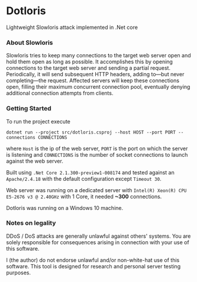 # Dotloris
Lightweight Slowloris attack implemented in .Net core

### About Slowloris
Slowloris tries to keep many connections to the target web server open and hold them open as long as possible. It accomplishes this by opening connections to the target web server and sending a partial request. Periodically, it will send subsequent HTTP headers, adding to—but never completing—the request. Affected servers will keep these connections open, filling their maximum concurrent connection pool, eventually denying additional connection attempts from clients.

### Getting Started
To run the project execute

`dotnet run --project src/dotloris.csproj --host HOST --port PORT --connections CONNECTIONS`

where `Host` is the ip of the web server, `PORT` is the port on which the server is listening and `CONNECTIONS` is the number of socket connections to launch against the web server.

Built using `.Net Core 2.1.300-preview1-008174` and tested against an ` Apache/2.4.18` with the default configuration except `Timeout 30`.

Web server was running on a dedicated server with  `Intel(R) Xeon(R) CPU E5-2676 v3 @ 2.40GHz` with 1 Core, it needed **~300** connections.

Dotloris was running on a Windows 10 machine.

### Notes on legality
DDoS / DoS attacks are generally unlawful against others' systems. You are solely responsible for consequences arising in connection with your use of this software.

I (the author) do not endorse unlawful and/or non-white-hat use of this software. This tool is designed for research and personal server testing purposes.
 
